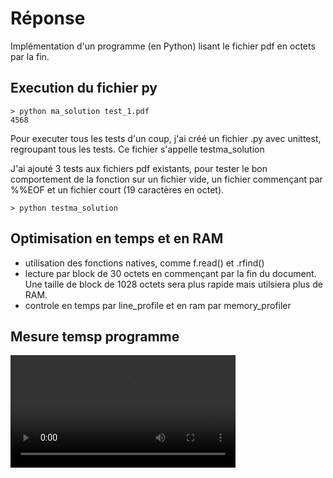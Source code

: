 #  Réponse 

Implémentation d'un programme (en Python) lisant le fichier pdf en octets par la fin. 


## Execution du fichier py

```
> python ma_solution test_1.pdf
4568
```

Pour executer tous les tests d'un coup, j'ai créé un fichier .py avec unittest, regroupant tous les tests. Ce fichier s'appelle testma_solution

J'ai ajouté 3 tests aux fichiers pdf existants, pour tester le bon comportement de la fonction sur un fichier vide, un fichier commençant par %%EOF et un fichier court (19 caractères en octet).

```
> python testma_solution
```

## Optimisation en temps et en RAM

- utilisation des fonctions natives, comme f.read() et .rfind()
- lecture par block de 30 octets en commençant par la fin du document. Une taille de block de 1028 octets sera plus rapide mais utilsiera plus de RAM.
- controle en temps par line_profile et en ram par memory_profiler

## Mesure temsp programme 

<video src="temps_mes_conv.mp4" width=360/>
